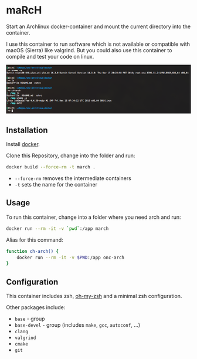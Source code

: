 # maRcH

Start an Archlinux docker-container and mount the current directory into the container.

I use this container to run software which is not available or compatible with macOS (Sierra) like valgrind.
But you could also use this container to compile and test your code on linux.

![screenshot](https://github.com/onc/march/blob/master/screenshots/screenshot.png)

## Installation

Install [docker](https://docs.docker.com/docker-for-mac/).

Clone this Repository, change into the folder and run:

```sh
docker build --force-rm -t march .
```

- `--force-rm` removes the intermediate containers
- `-t` sets the name for the container

## Usage

To run this container, change into a folder where you need arch and run:

```sh
docker run --rm -it -v `pwd`:/app march
```

Alias for this command:

```sh
function ch-arch() {
    docker run --rm -it -v $PWD:/app onc-arch
}
```

## Configuration

This container includes zsh, [oh-my-zsh](https://github.com/robbyrussell/oh-my-zsh) and a minimal zsh configuration.

Other packages include:

- `base` - group
- `base-devel` - group (includes `make`, `gcc`, `autoconf`, ...)
- `clang`
- `valgrind`
- `cmake`
- `git`
